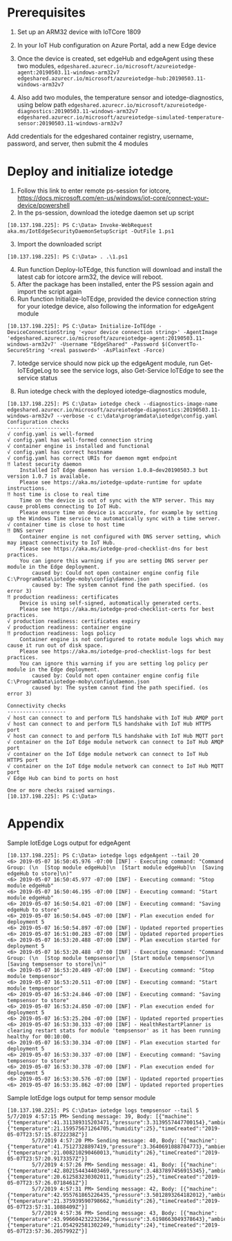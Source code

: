 # Prerequisites
1.	Set up an ARM32 device with IoTCore 1809
2.	In your IoT Hub configuration on Azure Portal, add a new Edge device
3.	Once the device is created, set edgeHub and edgeAgent using these two modules,
`edgeshared.azurecr.io/microsoft/azureiotedge-agent:20190503.11-windows-arm32v7`
`edgeshared.azurecr.io/microsoft/azureiotedge-hub:20190503.11-windows-arm32v7`

4.	Also add two modules, the temperature sensor and iotedge-diagnostics, using below path
`edgeshared.azurecr.io/microsoft/azureiotedge-diagnostics:20190503.11-windows-arm32v7`
`edgeshared.azurecr.io/microsoft/azureiotedge-simulated-temperature-sensor:20190503.11-windows-arm32v7`

Add credentials for the edgeshared container registry, username, password, and server, then submit the 4 modules

# Deploy and initialize iotedge
1.	Follow this link to enter remote ps-session for iotcore, https://docs.microsoft.com/en-us/windows/iot-core/connect-your-device/powershell
2.	In the ps-session, download the iotedge daemon set up script

`[10.137.198.225]: PS C:\Data> Invoke-WebRequest aka.ms/IotEdgeSecurityDaemonSetupScript -OutFile 1.ps1`

3.	Import the downloaded script

`[10.137.198.225]: PS C:\Data> . .\1.ps1`

4.	Run function Deploy-IoTEdge, this function will download and install the latest cab for iotcore arm32, the device will reboot.
5.	After the package has been installed, enter the PS session again and import the script again
6.	Run function Initialize-IoTEdge, provided the device connection string for your iotedge device, also following the information for edgeAgent module

`[10.137.198.225]: PS C:\Data> Initialize-IoTEdge -DeviceConnectionString '<your device connection string>' -AgentImage 'edgeshared.azurecr.io/microsoft/azureiotedge-agent:20190503.11-windows-arm32v7' -Username "EdgeShared" -Password $(ConvertTo-SecureString '<real password>' -AsPlainText -Force)`

7.	Iotedge service should now pick up the edgeAgent module, run Get-IoTEdgeLog to see the service logs, also Get-Service IoTEdge to see the service status

8. Run iotedge check with the deployed iotedge-diagnostics module,
```
[10.137.198.225]: PS C:\Data> iotedge check --diagnostics-image-name edgeshared.azurecr.io/microsoft/azureiotedge-diagnostics:20190503.11-windows-arm32v7 --verbose -c c:\data\programdata\iotedge\config.yaml                                                                 Configuration checks
--------------------
√ config.yaml is well-formed
√ config.yaml has well-formed connection string
√ container engine is installed and functional
√ config.yaml has correct hostname
√ config.yaml has correct URIs for daemon mgmt endpoint
‼ latest security daemon
    Installed IoT Edge daemon has version 1.0.8~dev20190503.3 but version 1.0.7 is available.
    Please see https://aka.ms/iotedge-update-runtime for update instructions.
‼ host time is close to real time
    Time on the device is out of sync with the NTP server. This may cause problems connecting to IoT Hub.
    Please ensure time on device is accurate, for example by setting up the Windows Time service to automatically sync with a time server.
√ container time is close to host time
‼ DNS server
    Container engine is not configured with DNS server setting, which may impact connectivity to IoT Hub.
    Please see https://aka.ms/iotedge-prod-checklist-dns for best practices.
    You can ignore this warning if you are setting DNS server per module in the Edge deployment.
        caused by: Could not open container engine config file C:\ProgramData\iotedge-moby\config\daemon.json
        caused by: The system cannot find the path specified. (os error 3)
‼ production readiness: certificates
    Device is using self-signed, automatically generated certs.
    Please see https://aka.ms/iotedge-prod-checklist-certs for best practices.
√ production readiness: certificates expiry
√ production readiness: container engine
‼ production readiness: logs policy
    Container engine is not configured to rotate module logs which may cause it run out of disk space.
    Please see https://aka.ms/iotedge-prod-checklist-logs for best practices.
    You can ignore this warning if you are setting log policy per module in the Edge deployment.
        caused by: Could not open container engine config file C:\ProgramData\iotedge-moby\config\daemon.json
        caused by: The system cannot find the path specified. (os error 3)

Connectivity checks
-------------------
√ host can connect to and perform TLS handshake with IoT Hub AMQP port
√ host can connect to and perform TLS handshake with IoT Hub HTTPS port
√ host can connect to and perform TLS handshake with IoT Hub MQTT port
√ container on the IoT Edge module network can connect to IoT Hub AMQP port
√ container on the IoT Edge module network can connect to IoT Hub HTTPS port
√ container on the IoT Edge module network can connect to IoT Hub MQTT port
√ Edge Hub can bind to ports on host

One or more checks raised warnings.
[10.137.198.225]: PS C:\Data>   
```

# Appendix

Sample IotEdge Logs output for edgeAgent
```
[10.137.198.225]: PS C:\Data> iotedge logs edgeAgent --tail 20                                                                                                                                                                                                                 <6> 2019-05-07 16:50:45.976 -07:00 [INF] - Executing command: "Command Group: (\n  [Stop module edgeHub]\n  [Start module edgeHub]\n  [Saving edgeHub to store]\n)"
<6> 2019-05-07 16:50:45.977 -07:00 [INF] - Executing command: "Stop module edgeHub"
<6> 2019-05-07 16:50:46.195 -07:00 [INF] - Executing command: "Start module edgeHub"
<6> 2019-05-07 16:50:54.021 -07:00 [INF] - Executing command: "Saving edgeHub to store"
<6> 2019-05-07 16:50:54.045 -07:00 [INF] - Plan execution ended for deployment 5
<6> 2019-05-07 16:50:54.897 -07:00 [INF] - Updated reported properties
<6> 2019-05-07 16:51:00.283 -07:00 [INF] - Updated reported properties
<6> 2019-05-07 16:53:20.488 -07:00 [INF] - Plan execution started for deployment 5
<6> 2019-05-07 16:53:20.488 -07:00 [INF] - Executing command: "Command Group: (\n  [Stop module tempsensor]\n  [Start module tempsensor]\n  [Saving tempsensor to store]\n)"
<6> 2019-05-07 16:53:20.489 -07:00 [INF] - Executing command: "Stop module tempsensor"
<6> 2019-05-07 16:53:20.511 -07:00 [INF] - Executing command: "Start module tempsensor"
<6> 2019-05-07 16:53:24.846 -07:00 [INF] - Executing command: "Saving tempsensor to store"
<6> 2019-05-07 16:53:24.850 -07:00 [INF] - Plan execution ended for deployment 5
<6> 2019-05-07 16:53:25.204 -07:00 [INF] - Updated reported properties
<6> 2019-05-07 16:53:30.333 -07:00 [INF] - HealthRestartPlanner is clearing restart stats for module 'tempsensor' as it has been running healthy for 00:10:00.
<6> 2019-05-07 16:53:30.334 -07:00 [INF] - Plan execution started for deployment 5
<6> 2019-05-07 16:53:30.337 -07:00 [INF] - Executing command: "Saving tempsensor to store"
<6> 2019-05-07 16:53:30.378 -07:00 [INF] - Plan execution ended for deployment 5
<6> 2019-05-07 16:53:30.576 -07:00 [INF] - Updated reported properties
<6> 2019-05-07 16:53:35.862 -07:00 [INF] - Updated reported properties
```
Sample IotEdge logs output for temp sensor module
```
[10.137.198.225]: PS C:\Data> iotedge logs tempsensor --tail 5                                                                                                                                                                                                                         5/7/2019 4:57:15 PM> Sending message: 39, Body: [{"machine":{"temperature":41.311389315203471,"pressure":3.3139557447700154},"ambient":{"temperature":21.159575671264705,"humidity":25},"timeCreated":"2019-05-07T23:57:15.8722238Z"}]
        5/7/2019 4:57:20 PM> Sending message: 40, Body: [{"machine":{"temperature":41.75127328897419,"pressure":3.3640691088704773},"ambient":{"temperature":21.008210290460013,"humidity":26},"timeCreated":"2019-05-07T23:57:20.9173357Z"}]
        5/7/2019 4:57:26 PM> Sending message: 41, Body: [{"machine":{"temperature":42.802154434403469,"pressure":3.4837897456915345},"ambient":{"temperature":20.612583230302011,"humidity":25},"timeCreated":"2019-05-07T23:57:26.0718461Z"}]
        5/7/2019 4:57:31 PM> Sending message: 42, Body: [{"machine":{"temperature":42.955761865226435,"pressure":3.5012893264182012},"ambient":{"temperature":21.375939590798662,"humidity":26},"timeCreated":"2019-05-07T23:57:31.1088409Z"}]
        5/7/2019 4:57:36 PM> Sending message: 43, Body: [{"machine":{"temperature":43.996604232232364,"pressure":3.6198663049378643},"ambient":{"temperature":21.054292581302249,"humidity":24},"timeCreated":"2019-05-07T23:57:36.2057992Z"}]
```
